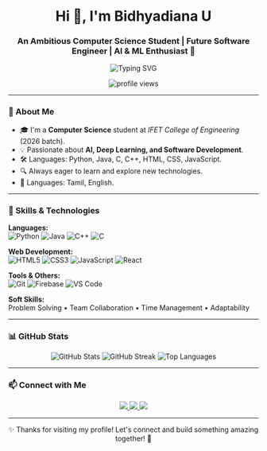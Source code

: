 <!-- GitHub Profile README for Bidhyadiana U -->

<h1 align="center">Hi 👋, I'm  Bidhyadiana U</h1>
<h3 align="center">An Ambitious Computer Science Student | Future Software Engineer | AI & ML Enthusiast 🚀</h3>

<p align="center">
  <img src="https://readme-typing-svg.demolab.com?font=Fira+Code&size=24&pause=1000&color=36BCF7&center=true&vCenter=true&width=435&lines=Welcome+to+my+GitHub+profile!" alt="Typing SVG" />
</p>

<p align="center">
  <img src="https://komarev.com/ghpvc/?username=Bidhyadiana&label=Profile%20views&color=0e75b6&style=flat" alt="profile views" />
</p>

---

### 📜 About Me

- 🎓 I'm a **Computer Science** student at *IFET College of Engineering* (2026 batch).
- 💡 Passionate about **AI, Deep Learning, and Software Development**.
- 🛠️ Languages: Python, Java, C, C++, HTML, CSS, JavaScript.
- 🔍 Always eager to learn and explore new technologies.
- 🌟 Languages: Tamil, English.

---

### 🧩 Skills & Technologies

**Languages:**  
![Python](https://img.shields.io/badge/Python-3776AB?style=for-the-badge&logo=python&logoColor=white) 
![Java](https://img.shields.io/badge/Java-007396?style=for-the-badge&logo=java&logoColor=white)
![C++](https://img.shields.io/badge/C++-00599C?style=for-the-badge&logo=cplusplus&logoColor=white)
![C](https://img.shields.io/badge/C-00599C?style=for-the-badge&logo=c&logoColor=white)

**Web Development:**  
![HTML5](https://img.shields.io/badge/HTML5-E34F26?style=for-the-badge&logo=html5&logoColor=white) 
![CSS3](https://img.shields.io/badge/CSS3-1572B6?style=for-the-badge&logo=css3&logoColor=white)
![JavaScript](https://img.shields.io/badge/JavaScript-F7DF1E?style=for-the-badge&logo=javascript&logoColor=black)
![React](https://img.shields.io/badge/React-20232A?style=for-the-badge&logo=react&logoColor=61DAFB)

**Tools & Others:**  
![Git](https://img.shields.io/badge/Git-F05032?style=for-the-badge&logo=git&logoColor=white)
![Firebase](https://img.shields.io/badge/Firebase-FFCA28?style=for-the-badge&logo=firebase&logoColor=black)
![VS Code](https://img.shields.io/badge/VS%20Code-007ACC?style=for-the-badge&logo=visual-studio-code&logoColor=white)

**Soft Skills:**  
Problem Solving • Team Collaboration • Time Management • Adaptability 

---



### 📊 GitHub Stats

<p align="center">
  <img src="https://github-readme-stats.vercel.app/api?username=Bidhyadiana&show_icons=true&theme=tokyonight" alt="GitHub Stats" />
  <img src="https://github-readme-streak-stats.herokuapp.com/?user=Bidhyadiana&theme=tokyonight" alt="GitHub Streak" />
  <img src="https://github-readme-stats.vercel.app/api/top-langs/?username=Bidhyadiana&layout=compact&theme=tokyonight" alt="Top Languages" />
</p>

---

### 📫 Connect with Me

<p align="center">
  <a href="mailto:bidhyadiana7@gmail.com">
    <img src="https://img.shields.io/badge/Gmail-D14836?style=for-the-badge&logo=gmail&logoColor=white"/>
  </a>
  <a href="https://www.linkedin.com/in/bidhya-diana-382a4728b">
    <img src="https://img.shields.io/badge/LinkedIn-0077B5?style=for-the-badge&logo=linkedin&logoColor=white"/>
  </a>
  <a href="tel:+917539930711">
    <img src="https://img.shields.io/badge/Call%20Me-0A66C2?style=for-the-badge&logo=phone&logoColor=white"/>
  </a>
</p>

---

<p align="center">✨ Thanks for visiting my profile! Let's connect and build something amazing together! 🚀</p>

